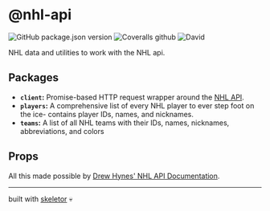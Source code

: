 # @nhl-api

![GitHub package.json version](https://img.shields.io/github/package-json/v/gretzky/nhl-api)
![Coveralls github](https://img.shields.io/coveralls/github/gretzky/nhl-api)
![David](https://img.shields.io/david/dev/gretzky/nhl-api)

NHL data and utilities to work with the NHL api.

## Packages

- **`client`:** Promise-based HTTP request wrapper around the [NHL API](https://statsapi.web.nhl.com).
- **`players`:** A comprehensive list of every NHL player to ever step foot on the ice- contains player IDs, names, and nicknames.
- **`teams`:** A list of all NHL teams with their IDs, names, nicknames, abbreviations, and colors

## Props

All this made possible by [Drew Hynes' NHL API Documentation](https://gitlab.com/dword4/nhlapi).

---
built with [skeletor](https://github.com/gretzky/skeletor) 💀
